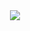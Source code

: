 <div align= "center"> 
     <div align= "center">  <img src="https://github-readme-stats.vercel.app/api/top-langs/?username=tumblecat44&layout=compact&bg_color=180,000000,&title_color=ff0010&text_color=ff0001"
           /> </div> 
    </div>
    
